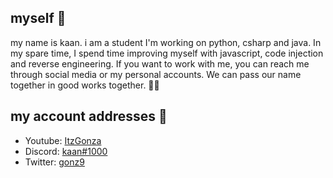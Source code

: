 ## myself 💨

my name is kaan. i am a student I'm working on python, csharp and java. In my spare time, I spend time improving myself with javascript, code injection and reverse engineering. If you want to work with me, you can reach me through social media or my personal accounts. We can pass our name together in good works together. 👊👊

## my account addresses 💬

- Youtube: [ItzGonza](https://www.youtube.com/channel/UCdbH53T-h3OsnZe_2BpLzsQ)
- Discord: [kaan#1000](https://discord.com/users/831815426278162433)
- Twitter: [gonz9](https://twitter.com/gonz9)
